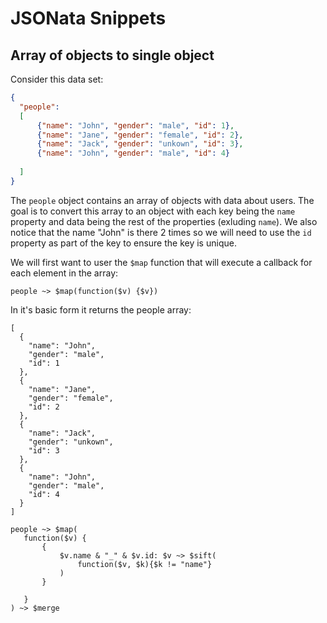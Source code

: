 # JSONata Snippets

## Array of objects to single object

Consider this data set:

```json
{
  "people":
  [
      {"name": "John", "gender": "male", "id": 1},
      {"name": "Jane", "gender": "female", "id": 2},
      {"name": "Jack", "gender": "unkown", "id": 3},
      {"name": "John", "gender": "male", "id": 4}
  
  ]
}
```

The `people` object contains an array of objects with data about users.  The goal is to convert this array to an object with each key being the `name` property and data being the rest of the properties (exluding `name`).  We also notice that the name "John" is there 2 times so we will need to use the `id` property as part of the key to ensure the key is unique.

We will first want to user the `$map` function that will execute a callback for each element in the array:

```
people ~> $map(function($v) {$v})
```

In it's basic form it returns the people array:

```
[
  {
    "name": "John",
    "gender": "male",
    "id": 1
  },
  {
    "name": "Jane",
    "gender": "female",
    "id": 2
  },
  {
    "name": "Jack",
    "gender": "unkown",
    "id": 3
  },
  {
    "name": "John",
    "gender": "male",
    "id": 4
  }
]
```

```
people ~> $map(
   function($v) {
       {
           $v.name & "_" & $v.id: $v ~> $sift(
               function($v, $k){$k != "name"}
           )
       }

   }
) ~> $merge
```

